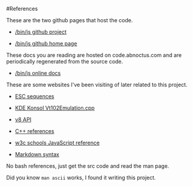 #References

These are the two github pages that host the code.

* [/bin/js github project](https://github.com/teknopaul/binjs)

* [/bin/js github home page](http://teknopaul.github.com/binjs/)


These docs you are reading are hosted on code.abnoctus.com and are periodically regenerated from the source code.

* [/bin/js online docs](http://code.abnoctus.com/binjs/)

These are some websites I've been visiting of later related to this project.

* [ESC sequences](http://www.xfree86.org/current/ctlseqs.html)

* [KDE Konsol Vt102Emulation.cpp](http://kdebase.sourcearchive.com/documentation/4.3.0/Vt102Emulation_8cpp-source.html)

* [v8 API](http://izs.me/v8-docs/)

* [C++ references](http://www.cplusplus.com/reference/)

* [w3c schools JavaScript reference](http://www.w3schools.com/js/default.asp)

* [Markdown syntax](http://daringfireball.net/projects/markdown/syntax)


No bash references, just get the src code and read the man page.

Did you know `man ascii` works, I found it writing this project.


